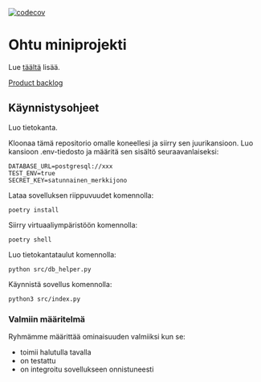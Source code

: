 [![codecov](https://codecov.io/github/kimtakala/super_hylkeet/graph/badge.svg?token=W3WD4WF2HB)](https://codecov.io/github/kimtakala/super_hylkeet)

# Ohtu miniprojekti 

Lue [täältä](https://ohjelmistotuotanto-hy.github.io/flask/) lisää.

[Product backlog](https://docs.google.com/spreadsheets/d/192OH0Gq0Nh96UT-f3r_uvsDfvzk0OrMsJ6RSW5z-ffw/edit?gid=0#gid=0)


## Käynnistysohjeet

Luo tietokanta.

Kloonaa tämä repositorio omalle koneellesi ja siirry sen juurikansioon. Luo kansioon .env-tiedosto ja määritä sen sisältö seuraavanlaiseksi:

```
DATABASE_URL=postgresql://xxx
TEST_ENV=true
SECRET_KEY=satunnainen_merkkijono
```

Lataa sovelluksen riippuvuudet komennolla:

````
poetry install
````

Siirry virtuaaliympäristöön komennolla:

````
poetry shell
````

Luo tietokantataulut komennolla:
````
python src/db_helper.py
````


Käynnistä sovellus komennolla:

````
python3 src/index.py
````

### Valmiin määritelmä

Ryhmämme määrittää ominaisuuden valmiiksi kun se:
- toimii halutulla tavalla
- on testattu
- on integroitu sovellukseen onnistuneesti

